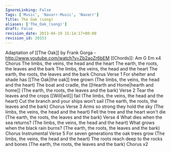 ```yaml
---
IgnoreLinking: False
Tags: ['Music', 'Navarr-Music', 'Navarr']
Title: The Oak (song)
aliases: ['The_Oak_(song)']
draft: False
revision_date: 2013-04-19 15:14:17+00:00
revision_id: 20153
---
```


Adaptation of [[The Oak]] by Frank Gorga - http://www.youtube.com/watch?v=Zb2aoZr6bEM
[[Chords]]: Am G Em x4
Chorus
The limbs, the veins, the head and the heart
The earth, the roots, the leaves and the bark
The limbs, the veins, the head and the heart
The earth, the roots, the leaves and the bark
Chorus
Verse 1
For shelter and shade has [[The Oak|the oak]] tree grown
(The limbs, the veins, the head and the heart)
The boat and cradle, the [[Hearth and Home|hearth and home]]
(The earth, the roots, the leaves and the bark)
Verse 2
Tear the leaves and the crops [[Will|will]] fail
(The limbs, the veins, the head and the heart)
Cut the branch and your ships won’t sail
(The earth, the roots, the leaves and the bark)
Chorus
Verse 3
Arms so strong they hold the sky
(The limbs, the veins, the head and the heart)
Fell the tree and the heart won't die
(The earth, the roots, the leaves and the bark)
Verse 4
What dies when the sea returns?
(The limbs, the veins, the head and the heart)
What grows when the black rain burns?
(The earth, the roots, the leaves and the bark)
Chorus
Instrumental
Verse 5
For seven generations the oak trees grow
(The limbs, the veins, the head and the heart)
The roots reach deep to the rocks and bones
(The earth, the roots, the leaves and the bark)
Chorus x2